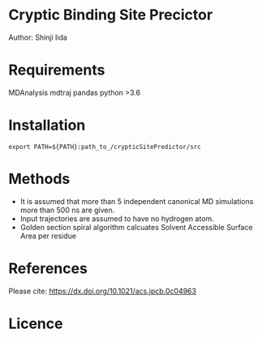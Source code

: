 # Cryptic Binding Site Precictor
Author: Shinji Iida

# Requirements
MDAnalysis
mdtraj
pandas 
python >3.6

# Installation
`export PATH=${PATH}:path_to_/crypticSitePredictor/src`

# Methods
- It is assumed that more than 5 independent canonical MD simulations more than 500 ns are given. 
- Input trajectories are assumed to have no hydrogen atom. 
- Golden section spiral algorithm calcuates Solvent Accessible Surface Area per residue


# References
Please cite:
https://dx.doi.org/10.1021/acs.jpcb.0c04963

# Licence 

